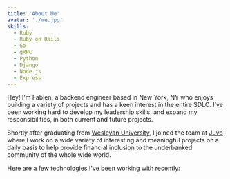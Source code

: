 ```yaml
---
title: 'About Me'
avatar: './me.jpg'
skills:
  - Ruby
  - Ruby on Rails
  - Go
  - gRPC
  - Python
  - Django
  - Node.js
  - Express
---
```


Hey! I'm Fabien, a backend engineer based in New York, NY who enjoys building a variety of projects and has a keen interest in the entire SDLC. I’ve been working hard to develop my leadership skills, and expand my responsibilities, in both current and future projects.

Shortly after graduating from [Wesleyan University](https://www.wesleyan.edu/), I joined the team at [Juvo](https://www.juvo.com/) where I work on a wide variety of interesting and meaningful projects on a daily basis to help provide financial inclusion to the underbanked community of the whole wide world.

Here are a few technologies I've been working with recently:
